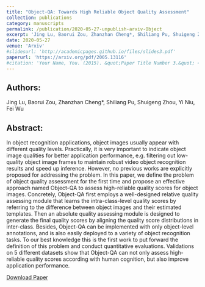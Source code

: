 ```yaml
---
title: "Object-QA: Towards High Reliable Object Quality Assessment"
collection: publications
category: manuscripts
permalink: /publication/2020-05-27-unpublish-arxiv-Object
excerpt: 'Jing Lu, Baorui Zou, Zhanzhan Cheng*, Shiliang Pu, Shuigeng Zhou, Yi Niu, Fei Wu'
date: 2020-05-27
venue: 'Arxiv'
#slidesurl: 'http://academicpages.github.io/files/slides3.pdf'
paperurl: 'https://arxiv.org/pdf/2005.13116'
#citation: 'Your Name, You. (2015). &quot;Paper Title Number 3.&quot; <i>Journal 1</i>. 1(3).'
---
```


Authors:
------
Jing Lu, Baorui Zou, Zhanzhan Cheng*, Shiliang Pu, Shuigeng Zhou, Yi Niu, Fei Wu

Abstract:
------
In object recognition applications, object images usually appear with different quality levels. Practically, it is very important to indicate object image qualities for better application performance, e.g. filtering out low-quality object image frames to maintain robust video object recognition results and speed up inference. However, no previous works are explicitly proposed for addressing the problem. In this paper, we define the problem of object quality assessment for the first time and propose an effective approach named Object-QA to assess high-reliable quality scores for object images. Concretely, Object-QA first employs a well-designed relative quality assessing module that learns the intra-class-level quality scores by referring to the difference between object images and their estimated templates. Then an absolute quality assessing module is designed to generate the final quality scores by aligning the quality score distributions in inter-class. Besides, Object-QA can be implemented with only object-level annotations, and is also easily deployed to a variety of object recognition tasks. To our best knowledge this is the first work to put forward the definition of this problem and conduct quantitative evaluations. Validations on 5 different datasets show that Object-QA can not only assess high-reliable quality scores according with human cognition, but also improve application performance.

[Download Paper](https://arxiv.org/pdf/2005.13116)